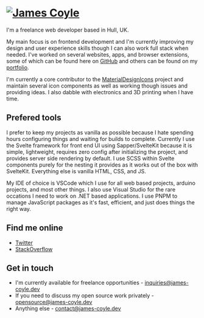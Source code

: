 # [![James Coyle](https://james-coyle.dev/images/logo.svg)](https://james-coyle.dev/)

I'm a freelance web developer based in Hull, UK. 

My main focus is on frontend development and I'm currently improving my design and user experience skills though I can also work full stack when needed. I've worked on several websites, apps, and browser extensions, some of which can be found here on [GitHub](https://github.com/JamesCoyle?tab=repositories) and others can be found on my [portfolio](https://james-coyle.dev/#portfolio). 

I'm currently a core contributor to the [MaterialDesignIcons](https://github.com/Templarian/MaterialDesign) project and maintain several icon components as well as working though issues and providing ideas. I also dabble with electronics and 3D printing when I have time. 

## Prefered tools

I prefer to keep my projects as vanilla as possible because I hate spending hours configuring things and waiting for builds to complete. Currently I use the Svelte framework for front end UI using Sapper/SvelteKit because it is simple, lightweight, requires zero config after initializing the project, and provides server side rendering by default. I use SCSS within Svelte components purely for the nesting it provides as it works out of the box with SvelteKit. Everything else is vanilla HTML, CSS, and JS. 

My IDE of choice is VSCode which I use for all web based projects, arduino projects, and most other things. I also use Visual Studio for the rare occations I need to work on .NET based applications. I use PNPM to manage JavaScript packages as it's fast, efficient, and just does things the right way. 

## Find me online

- [Twitter](https://twitter.com/JamesCoyle95)
- [StackOverflow](https://stackoverflow.com/users/1994081/james-coyle)

## Get in touch

- I'm currently available for freelance opportunities - [inquiries@james-coyle.dev](mailto:inquiries@james-coyle.dev) 
- If you need to discuss my open source work privately - [opensource@james-coyle.dev](mailto:opensource@james-coyle.dev) 
- Anything else - [contact@james-coyle.dev](mailto:contact@james-coyle.dev) 
